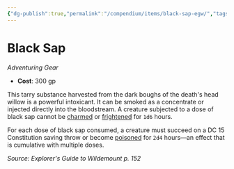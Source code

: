 ```yaml
---
{"dg-publish":true,"permalink":"/compendium/items/black-sap-egw/","tags":["compendium/src/5e/egw","item/gear"]}
---
```


# Black Sap
*Adventuring Gear*  

- **Cost**: 300 gp

This tarry substance harvested from the dark boughs of the death's head willow is a powerful intoxicant. It can be smoked as a concentrate or injected directly into the bloodstream. A creature subjected to a dose of black sap cannot be [charmed](rules/conditions.md#charmed) or [frightened](rules/conditions.md#frightened) for `1d6` hours.

For each dose of black sap consumed, a creature must succeed on a DC 15 Constitution saving throw or become [poisoned](rules/conditions.md#poisoned) for `2d4` hours—an effect that is cumulative with multiple doses.

*Source: Explorer's Guide to Wildemount p. 152*